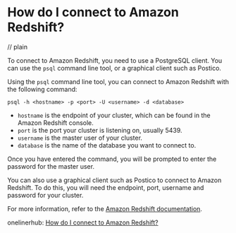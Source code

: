 # How do I connect to Amazon Redshift?
// plain

To connect to Amazon Redshift, you need to use a PostgreSQL client. You can use the `psql` command line tool, or a graphical client such as Postico.

Using the `psql` command line tool, you can connect to Amazon Redshift with the following command:
```
psql -h <hostname> -p <port> -U <username> -d <database>
```

- `hostname` is the endpoint of your cluster, which can be found in the Amazon Redshift console.
- `port` is the port your cluster is listening on, usually 5439.
- `username` is the master user of your cluster.
- `database` is the name of the database you want to connect to.

Once you have entered the command, you will be prompted to enter the password for the master user.

You can also use a graphical client such as Postico to connect to Amazon Redshift. To do this, you will need the endpoint, port, username and password for your cluster.

For more information, refer to the [Amazon Redshift documentation](https://docs.aws.amazon.com/redshift/latest/mgmt/connecting-using-psql.html).

onelinerhub: [How do I connect to Amazon Redshift?](https://onelinerhub.com/amazon-redshift/how-do-i-connect-to-amazon-redshift)